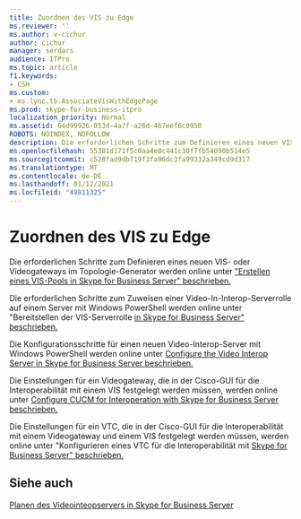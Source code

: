 ```yaml
---
title: Zuordnen des VIS zu Edge
ms.reviewer: ''
ms.author: v-cichur
author: cichur
manager: serdars
audience: ITPro
ms.topic: article
f1.keywords:
- CSH
ms.custom:
- ms.lync.tb.AssociateVisWithEdgePage
ms.prod: skype-for-business-itpro
localization_priority: Normal
ms.assetid: 64d99926-053d-4a7f-a26d-467eef6c0950
ROBOTS: NOINDEX, NOFOLLOW
description: Die erforderlichen Schritte zum Definieren eines neuen VIS- oder Videogateways im Topologie-Generator werden online unter "Erstellen eines VIS-Pools in Skype for Business Server" beschrieben.
ms.openlocfilehash: 55381d171f5c0aa4e0c441c30f7fb54090b514e5
ms.sourcegitcommit: c528fad9db719f3fa96dc3fa99332a349cd9d317
ms.translationtype: MT
ms.contentlocale: de-DE
ms.lasthandoff: 01/12/2021
ms.locfileid: "49811325"
---
```

# <a name="associate-vis-with-edge"></a>Zuordnen des VIS zu Edge
 
Die erforderlichen Schritte zum Definieren eines neuen VIS- oder Videogateways im Topologie-Generator werden online unter ["Erstellen eines VIS-Pools in Skype for Business Server" beschrieben.](../../../deploy/deploy-video-interop-server/create-a-vis-pool.md)
  
Die erforderlichen Schritte zum Zuweisen einer Video-In-Interop-Serverrolle auf einem Server mit Windows PowerShell werden online unter "Bereitstellen der VIS-Serverrolle [in Skype for Business Server" beschrieben.](../../../deploy/deploy-video-interop-server/deploy-the-vis-server-role.md)
  
Die Konfigurationsschritte für einen neuen Video-Interop-Server mit Windows PowerShell werden online unter [Configure the Video Interop Server in Skype for Business Server beschrieben.](../../../deploy/deploy-video-interop-server/configure-the-vis.md)
  
 Die Einstellungen für ein Videogateway, die in der Cisco-GUI für die Interoperabilität mit einem VIS festgelegt werden müssen, werden online unter [Configure CUCM for Interoperation with Skype for Business Server beschrieben.](../../../deploy/deploy-video-interop-server/configure-cucm-for-interoperation.md)
  
 Die Einstellungen für ein VTC, die in der Cisco-GUI für die Interoperabilität mit einem Videogateway und einem VIS festgelegt werden müssen, werden online unter "Konfigurieren eines VTC für die Interoperabilität mit [Skype for Business Server" beschrieben.](../../../deploy/deploy-video-interop-server/configure-a-vtc-for-interoperation.md)
  
## <a name="see-also"></a>Siehe auch

[Planen des Videointeopservers in Skype for Business Server](../../../plan-your-deployment/video-interop-server.md)

